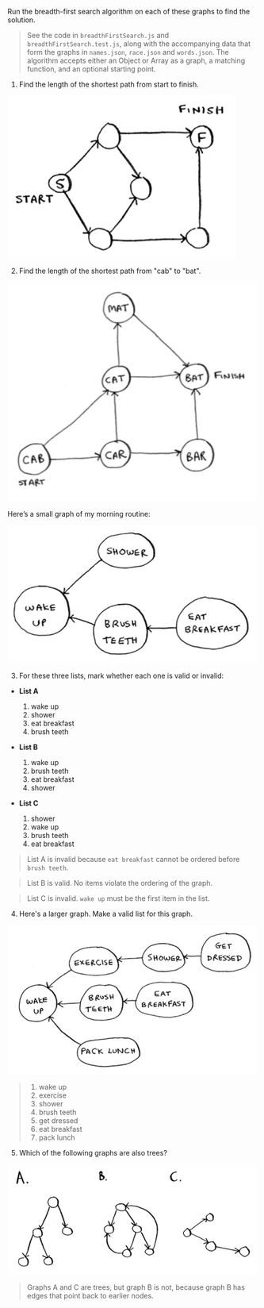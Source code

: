 Run the breadth-first search algorithm on each of these graphs to find the solution.

  > See the code in `breadthFirstSearch.js` and `breadthFirstSearch.test.js`, along with the accompanying data that form the graphs in `names.json`, `race.json` and `words.json`. The algorithm accepts either an Object or Array as a graph, a matching function, and an optional starting point.

1. Find the length of the shortest path from start to finish.

![graph for exercise 6.1](graph-6.1.png)

2. Find the length of the shortest path from "cab" to "bat".

![graph for exercise 6.2](graph-6.2.png)

Here’s a small graph of my morning routine:

![graph for exercise 6.3](graph-6.3.png)

3. For these three lists, mark whether each one is valid or invalid:

  * **List A**
    1. wake up
    2. shower
    3. eat breakfast
    4. brush teeth

  * **List B**
    1. wake up
    2. brush teeth
    3. eat breakfast
    4. shower

  * **List C**
    1. shower
    2. wake up
    3. brush teeth
    4. eat breakfast

  > List A is invalid because `eat breakfast` cannot be ordered before `brush teeth`.

  > List B is valid. No items violate the ordering of the graph.

  > List C is invalid. `wake up` must be the first item in the list.

4. Here's a larger graph. Make a valid list for this graph.

![graph for exercise 6.4](graph-6.4.png)

  > 1. wake up
  > 2. exercise
  > 3. shower
  > 4. brush teeth
  > 5. get dressed
  > 6. eat breakfast
  > 7. pack lunch

5. Which of the following graphs are also trees?

![choices of graphs for exercise 6.5](exercise-6.5.png)

  > Graphs A and C are trees, but graph B is not, because graph B has edges that point back to earlier nodes.
